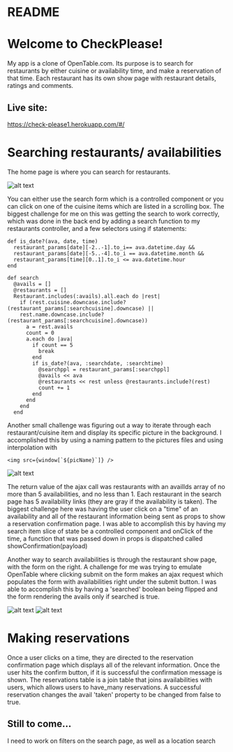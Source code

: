 # README

# Welcome to CheckPlease!

My app is a clone of OpenTable.com. Its purpose is to search for restaurants
by either cuisine or availability time, and make a reservation of that time.
Each restaurant has its own show page with restaurant details, ratings and
comments.

## Live site:

https://check-please1.herokuapp.com/#/

# Searching restaurants/ availabilities

The home page is where you can search for restaurants.

![alt text](https://i.imgur.com/pCXFVsz.jpg "Home search")

You can either use the search form which is a controlled component or you can click on one of
the cuisine items which are listed in a scrolling box. The biggest challenge
for me on this was getting the search to work correctly, which was done in the
back end by adding a search function to my restaurants controller, and a few
selectors using if statements:

```
def is_date?(ava, date, time)
  restaurant_params[date][-2..-1].to_i== ava.datetime.day &&
  restaurant_params[date][-5..-4].to_i == ava.datetime.month &&
  restaurant_params[time][0..1].to_i <= ava.datetime.hour
end

def search
  @avails = []
  @restaurants = []
  Restaurant.includes(:avails).all.each do |rest|
    if (rest.cuisine.downcase.include?(restaurant_params[:searchcuisine].downcase) ||
    rest.name.downcase.include?(restaurant_params[:searchcuisine].downcase))
      a = rest.avails
      count = 0
      a.each do |ava|
        if count == 5
          break
        end
        if is_date?(ava, :searchdate, :searchtime)
          @searchppl = restaurant_params[:searchppl]
          @avails << ava
          @restaurants << rest unless @restaurants.include?(rest)
          count += 1
        end
      end
    end
  end
```



Another small challenge was figuring out a way to
iterate through each restaurant/cuisine item and display its specific picture
in the background. I accomplished this by using a naming pattern to the pictures
files and using interpolation with

```
<img src={window[`${picName}`]} />
```
![alt text](https://i.imgur.com/I9vFK1n.png "Home index items")

The return value of the ajax call was restaurants with an availIds array of no
more than 5 availabilities, and no less than 1. Each restaurant in the search
page has 5 availability links (they are gray if the availability is taken).
The biggest challenge here was having the user click on a "time" of an
availability and all of the restaurant information being sent as props to show a
reservation confirmation page. I was able to accomplish this by having my search
item slice of state be a controlled component and onClick of the time, a
function that was passed down in props is dispatched called
showConfirmation(payload)

Another way to search availabilities is through the restaurant show page, with
the form on the right. A challenge for me was trying to emulate OpenTable where
clicking submit on the form makes an ajax request which populates the form with
availabilities right under the submit button. I was able to accomplish this by
having a 'searched' boolean being flipped and the form rendering the avails only
if searched is true.

![alt text](https://i.imgur.com/SISymbO.png "Pre-search-form") ![alt text](https://i.imgur.com/FxWEUbC.png "Post-search-form")

# Making reservations

Once a user clicks on a time, they are directed to the reservation confirmation
page which displays all of the relevant information. Once the user hits the
confirm button, if it is successful the confirmation message is shown. The
reservations table is a join table that joins availabilities with users, which
allows users to have_many reservations. A successful reservation changes the
avail 'taken' property to be changed from false to true.

## Still to come...
I need to work on filters on the search page, as well as a location search
